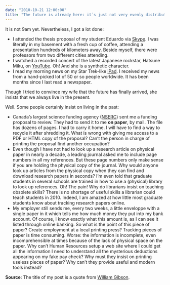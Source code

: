 ```yaml
---
date: "2010-10-21 12:00:00"
title: "The future is already here: it´s just not very evenly distributed"
---
```




It is not 9am yet. Nevertheless, I got a lot done:

- I attended the thesis proposal of my student Eduardo via [Skype](https://www.skype.com/en/). I was literally in my basement with a fresh cup of coffee, attending a presentation hundreds of kilometers away. Beside myself, there were professors from two different cities attending.
- I watched a recorded concert of the latest Japanese rockstar, Hatsune Miku, on [YouTube](https://www.youtube.com/watch?v=wYn2-vVsI8U). Oh! And she is a synthetic character.
- I read my morning news on my Star Trek-like [iPad](http://www.apple.com/ipad/). I received my news from a hand-picked lot of 50 or so people worldwide. It has been months since I last read a newspaper.


Though I tried to convince my wife that the future has finally arrived, she insists that we always live in the present.

Well. Some people certainly insist on living in the past:

- Canada&rsquo;s largest science funding agency ([NSERC](http://www.nserc-crsng.gc.ca/)) sent me a funding proposal to review. They had to send it to me __on paper__, by mail. The file has dozens of pages. I had to carry it home. I will have to find a way to recycle it after shredding it. What is wrong with giving me access to a PDF or HTML copy of the proposal? Can&rsquo;t the person in charge of printing the proposal find another occupation?
- Even though I have not had to look up a research article on physical paper in nearly a decade, a leading journal asked me to include page numbers in all my references. But these page numbers only make sense if you are holding the physical copy of the journal. Why would anyone look up articles from the physical copy when they can find and download research papers in seconds? I&rsquo;m even told that graduate students in several schools are trained in how to use a (physical) library to look up references. Oh! The pain! Why do librarians insist on teaching obsolete skills? There is no shortage of useful skills a librarian could teach students in 2010. Indeed, I am amazed at how little most graduate students know about tracking research papers online.
- My employer still sends me, every two weeks, a little enveloppe with a single paper in it which tells me how much money they put into my bank account. Of course, I know exactly what this amount is, as I can see it listed through online banking. So what is the point of this piece of paper? Create employment at a local printing press? Tracking pieces of paper is time consuming. Worse: the information is incomplete, even incomprehensible at times because of the  lack of physical space on the paper. Why can&rsquo;t Human Resources setup a web site where I could get all the information I need to understand all the mysterious deductions appearing on my fake pay check? Why must they insist on printing useless pieces of paper? Why can&rsquo;t they provide useful and modern tools instead?


__Source__: The title of my post is a quote from [William Gibson](https://en.wikipedia.org/wiki/William_Gibson_(novelist)).

